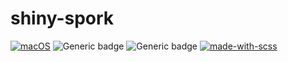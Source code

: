 # shiny-spork

[![macOS](https://svgshare.com/i/ZjP.svg)](https://svgshare.com/i/ZjP.svg)
![Generic badge](https://img.shields.io/badge/gulp-v4.0.2-red.svg)
![Generic badge](https://img.shields.io/badge/node-v17.0.1-brightgreen.svg)
[![made-with-scss](https://img.shields.io/badge/Made%20with-Scss-ff6984)](https://sass-lang.com/)

